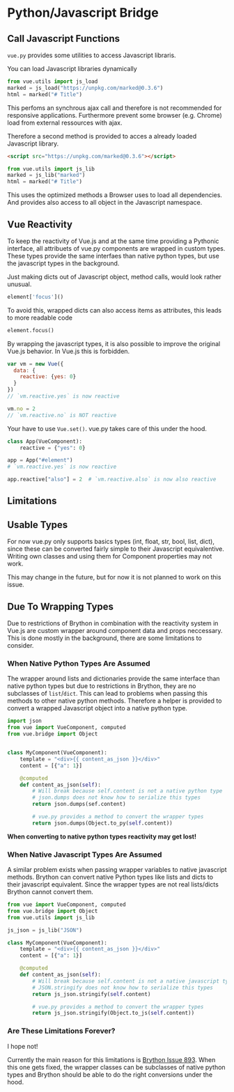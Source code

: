 # Python/Javascript Bridge
## Call Javascript Functions
`vue.py` provides some utilities to access Javascript libraris.

You can load Javascript libraries dynamically
```python
from vue.utils import js_load
marked = js_load("https://unpkg.com/marked@0.3.6")
html = marked("# Title")
```
This perfoms an synchrous ajax call and therefore is not recommended for responsive applications.
Furthermore prevent some browser (e.g. Chrome) load from external ressources with ajax.

Therefore a second method is provided to acces a already loaded Javascript library.
```html
<script src="https://unpkg.com/marked@0.3.6"></script>
```
```python
from vue.utils import js_lib
marked = js_lib("marked")
html = marked("# Title")
```
This uses the optimized methods a Browser uses to load all dependencies.
And provides also access to all object in the Javascript namespace.

## Vue Reactivity
To keep the reactivity of Vue.js and at the same time providing a
Pythonic interface, all attribuets of vue.py components are wrapped in
custom types.
These types provide the same interfaes than native python types, but use
the javascript types in the background.

Just making dicts out of Javascript object, method calls, would look
rather unusual.
```python
element['focus']()
```
To avoid this, wrapped dicts can also access items as attributes, this leads to
more readable code
```python
element.focus()
```

By wrapping the javascript types, it is also possible
to improve the original Vue.js behavior. In Vue.js this is forbidden.
```javascript
var vm = new Vue({
  data: {
    reactive: {yes: 0}
  }
})
// `vm.reactive.yes` is now reactive

vm.no = 2
// `vm.reactive.no` is NOT reactive
```

Your have to use `Vue.set()`. vue.py takes care of this under the hood.
```python
class App(VueComponent):
    reactive = {"yes": 0}

app = App("#element")
# `vm.reactive.yes` is now reactive

app.reactive["also"] = 2  # `vm.reactive.also` is now also reactive
```

## Limitations
## Usable Types
For now vue.py only supports basics types (int, float, str, bool, list, dict), since these can be converted fairly simple to their Javascript equivalentive.
Writing own classes and using them for Component properties may not work.

This may change in the future, but for now it is not planned to work on this issue.

## Due To Wrapping Types
Due to restrictions of Brython in combination with the reactivity system in Vue.js are custom wrapper around component data and props neccessary.
This is done mostly in the background, there are some limitations to consider.

### When Native Python Types Are Assumed
The wrapper around lists and dictionaries provide the same interface than native python types but due to restrictions in Brython, they are no subclasses of `list`/`dict`.
This can lead to problems when passing this methods to other native python methods.
Therefore a helper is provided to convert a wrapped Javascript object into a native python type.
```python
import json
from vue import VueComponent, computed
from vue.bridge import Object


class MyComponent(VueComponent):
    template = "<div>{{ content_as_json }}</div>"
    content = [{"a": 1}]

    @computed
    def content_as_json(self):
        # Will break because self.content is not a native python type
        # json.dumps does not know how to serialize this types
        return json.dumps(sef.content)

        # vue.py provides a method to convert the wrapper types
        return json.dumps(Object.to_py(self.content))

```
**When converting to native python types reactivity may get lost!**


### When Native Javascript Types Are Assumed
A similar problem exists when passing wrapper variables to native javascript methods.
Brython can convert native Python types like lists and dicts to their javascript equivalent.
Since the wrapper types are not real lists/dicts Brython cannot convert them.
```python
from vue import VueComponent, computed
from vue.bridge import Object
from vue.utils import js_lib

js_json = js_lib("JSON")

class MyComponent(VueComponent):
    template = "<div>{{ content_as_json }}</div>"
    content = [{"a": 1}]

    @computed
    def content_as_json(self):
        # Will break because self.content is not a native javascript type
        # JSON.stringify does not know how to serialize this types
        return js_json.stringify(self.content)

        # vue.py provides a method to convert the wrapper types
        return js_json.stringify(Object.to_js(self.content))
```

### Are These Limitations Forever?
I hope not!

Currently the main reason for this limitations is [Brython Issue 893](https://github.com/brython-dev/brython/issues/893).
When this one gets fixed, the wrapper classes can be subclasses of native python types and Brython should be able to do the right conversions under the hood.
